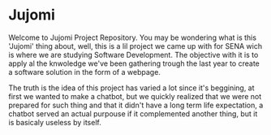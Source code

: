 # Jujomi
Welcome to Jujomi Project Repository.
You may be wondering what is this 'Jujomi' thing about, well, this is a lil project we came up with for SENA wich is where we are studying Software Development.
The objective with it is to apply al the knwoledge we've been gathering trough the last year to create a software solution in the form of a webpage.

The truth is the idea of this project has varied a lot since it's beggining, at first we wanted to make a chatbot, but we quickly realized that we were not
prepared for such thing and that it didn't have a long term life expectation, a chatbot served an actual purpouse if it complemented another thing, but it is basicaly useless by itself.
